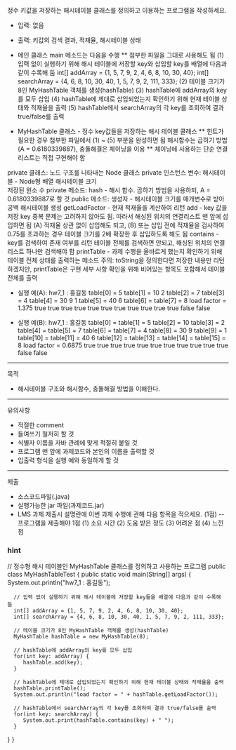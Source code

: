 정수 키값을 저장하는 해시테이블 클래스를 정의하고 이용하는 프로그램을 작성하세요.
 
- 입력: 없음
- 출력: 키값의 검색 결과, 적재율, 해시테이블 상태
 
- 메인 클래스 
main 메소드는 다음을 수행 ** 첨부한 파일을 그대로 사용해도 됨
(1) 입력 없이 실행하기 위해 해시 테이블에 저장할 key와 삽입할 key를 배열에 다음과 같이 수록해 둠
int[] addArray = {1, 5, 7, 9, 2, 4, 6, 8, 10, 30, 40};
int[] searchArray = {4, 6, 8, 10, 30, 40, 1, 5, 7, 9, 2, 111, 333};
(2) 테이블 크기가 8인 MyHashTable 객체를 생성(hashTable)
(3) hashTable에 addArray의 key를 모두 삽입
(4) hashTable에 제대로 삽입되었는지 확인하기 위해 현재 테이블 상태와 적재율을 출력
(5) hashTable에서 searchArray의 각 key를 조회하여 결과 true/false를 출력 
 
- MyHashTable 클래스 - 정수 key값들을 저장하는 해시 테이블 클래스 ** 힌트가 필요한 경우 첨부한 파일에서 (1) ~ (5) 부분을 완성하면 됨
해시함수는 곱하기 방법(A = 0.6180339887), 충돌해결은 체이닝을 이용 ** 체이닝에 사용하는 단순 연결리스트는 직접 구현해야 함
 
private 클래스:
   노드 구조를 나타내는 Node 클래스
private 인스턴스 변수:
   해시테이블 - Node형 배열
   해시테이블 크기  
   저장된 원소 수 
private 메소드:
   hash - 해시 함수. 곱하기 방법을 사용하되, A = 0.6180339887로 할 것
public 메소드:
   생성자 - 해시테이블 크기를 매개변수로 받아 공백 해시테이블 생성
   getLoadFactor - 현재 적재율을 계산하여 리턴
   add - key 값을 저장
          key 중복 문제는 고려하지 않아도 됨. 따라서 해싱된 위치의 연결리스트 맨 앞에 삽입하면 됨
          (A) 적재율 상관 없이 삽입해도 되고,
          (B) 또는 삽입 전에 적재율을 검사하여 0.75를 초과하는 경우 테이블 크기를 2배 확장한 후 삽입하도록 해도 됨
   contains - key를 검색하여 존재 여부를 리턴
          테이블 전체를 검색하면 안되고, 해싱된 위치의 연결리스트 하나만 검색해야 함
   printTable - 과제 수행을 올바르게 했는지 확인하기 위해 테이블 전체 상태를 출력하는 메소드 
          주의: toString을 정의한다면 저장한 내용만 리턴하겠지만, printTable은 구현 세부 사항 확인을 위해 비어있는 항목도 포함해서 테이블 전체를 출력
   
  
- 실행 예(A):
hw7_1 : 홍길동
table[0] = 5 
table[1] = 10 2 
table[2] = 7 
table[3] = 4 
table[4] = 30 9 1 
table[5] = 40 6 
table[6] = 
table[7] = 8 
load factor = 1.375
true true true true true true true true true true true false false 
 
 
- 실행 예(B):
hw7_1 : 홍길동
table[0] = 
table[1] = 5 
table[2] = 10 
table[3] = 2 
table[4] = 
table[5] = 7 
table[6] = 
table[7] = 4 
table[8] = 30 9 
table[9] = 1 
table[10] = 
table[11] = 40 6 
table[12] = 
table[13] = 
table[14] = 
table[15] = 8 
load factor = 0.6875
true true true true true true true true true true true false false 
-----------------------------------
목적
- 해시테이블 구조와 해시함수, 충돌해결 방법을 이해한다.
   
-----------------------------------
유의사항
- 적절한 comment
- 들여쓰기 철저히 할 것
- 식별자 이름을 자바 관례에 맞게 적절히 붙일 것
- 프로그램 맨 앞에 과제코드와 본인의 이름을 출력할 것
- 입출력 형식을 실행 예와 동일하게 할 것
  
-----------------------------------
제출
- 소스코드파일(.java)
- 실행가능한 jar 파일(과제코드.jar) 
- LMS 과제 제출시 설명란에 이번 과제 수행에 관해 다음 항목을 적으세요. (1점) -- 프로그램을 제출해야 1점
     (1) 소요 시간 
     (2) 도움 받은 정도
     (3) 어려운 점
     (4) 느낀 점

### hint

// 정수형 해시 테이블인 MyHashTable 클래스를 정의하고 사용하는 프로그램
public class MyHashTableTest {
   public static void main(String[] args) {
      System.out.println("hw7_1 : 홍길동");

      // 입력 없이 실행하기 위해 해시 테이블에 저장할 key들을 배열에 다음과 같이 수록해 둠
      int[] addArray = {1, 5, 7, 9, 2, 4, 6, 8, 10, 30, 40};
      int[] searchArray = {4, 6, 8, 10, 30, 40, 1, 5, 7, 9, 2, 111, 333};

      // 테이블 크기가 8인 MyHashTable 객체를 생성(hashTable)
      MyHashTable hashTable = new MyHashTable(8);

      // hashTable에 addArray의 key를 모두 삽입
      for(int key: addArray) {
         hashTable.add(key);   
      }   

      // hashTable에 제대로 삽입되었는지 확인하기 위해 현재 테이블 상태와 적재율을 출력
      hashTable.printTable();
      System.out.println("load factor = " + hashTable.getLoadFactor());

      // hashTable에서 searchArray의 각 key를 조회하여 결과 true/false를 출력 
      for(int key: searchArray) {
         System.out.print(hashTable.contains(key) + " ");   
      }
   }
}
